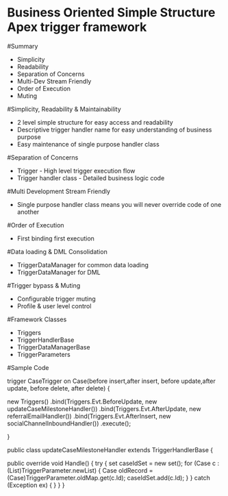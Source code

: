 # Business Oriented Simple Structure Apex trigger framework

#Summary
* Simplicity
* Readability 
* Separation of Concerns
* Multi-Dev Stream Friendly
* Order of Execution
* Muting

#Simplicity, Readability & Maintainability
* 2 level simple structure for easy access and readability
* Descriptive trigger handler name for easy understanding of business purpose
* Easy maintenance of single purpose handler class

#Separation of Concerns
* Trigger - High level trigger execution flow
* Trigger handler class - Detailed business logic code

#Multi Development Stream Friendly
* Single purpose handler class means you will never override code of one another

#Order of Execution
* First binding first execution

#Data loading & DML Consolidation
* TriggerDataManager for common data loading
* TriggerDataManager for DML

#Trigger bypass & Muting
* Configurable trigger muting
* Profile & user level control


#Framework Classes
* Triggers
* TriggerHandlerBase
* TriggerDataManagerBase
* TriggerParameters

#Sample Code 

trigger CaseTrigger on Case(before insert,after insert, before update,after update, before delete, after delete) {

  new Triggers() 
    .bind(Triggers.Evt.BeforeUpdate, new updateCaseMilestoneHandler()) 
    .bind(Triggers.Evt.AfterUpdate, new referralEmailHandler()) 
    .bind(Triggers.Evt.AfterInsert, new socialChannelInboundHandler()) 
    .execute();

}

public class updateCaseMilestoneHandler extends TriggerHandlerBase {

public override void Handle() { 
  try { set caseIdSet = new set();
    for (Case c :(List)TriggerParameter.newList) { 
      Case oldRecord = (Case)TriggerParameter.oldMap.get(c.Id); 
      caseIdSet.add(c.Id); 
    } 
  } catch (Exception ex) 
    { } 
  } 
}
